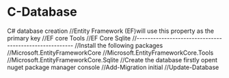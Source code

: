 # C-Database
C# database creation
    //Entity Framework (EF)will use this property as the primary key
    //EF core Tools
    //EF Core Sqlite
    //-------------------------------------------------------
    //Install the following packages
    //Microsoft.EntityFrameworkCore
    //Microsoft.EntityFrameworkCore.Tools
    //Microsoft.EntityFrameworkCore.Sqlite
    //Create the database firstly opent nuget package manager console
    //Add-Migration initial
    //Update-Database
